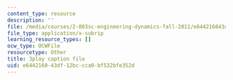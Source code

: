 ```yaml
---
content_type: resource
description: ''
file: /media/courses/2-003sc-engineering-dynamics-fall-2011/e644216043df12bccca0bf532bfe352d_cd8lDtAtJbE.srt
file_type: application/x-subrip
learning_resource_types: []
ocw_type: OCWFile
resourcetype: Other
title: 3play caption file
uid: e6442160-43df-12bc-cca0-bf532bfe352d
---
```

